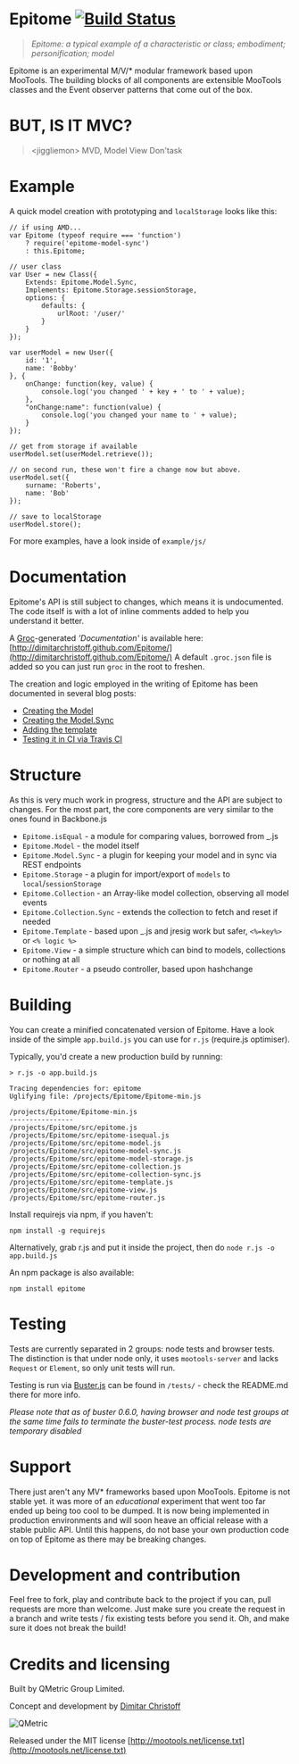 Epitome [![Build Status](https://secure.travis-ci.org/DimitarChristoff/Epitome.png?branch=master)](http://travis-ci.org/DimitarChristoff/Epitome)
=======

> _Epitome: a typical example of a characteristic or class; embodiment; personification; model_

Epitome is an experimental M/V/* modular framework based upon MooTools. The building blocks of all components are extensible MooTools classes
and the Event observer patterns that come out of the box.


BUT, IS IT MVC?
===============

> &lt;jiggliemon> MVD, Model View Don'task

Example
=======

A quick model creation with prototyping and `localStorage` looks like this:

    // if using AMD...
    var Epitome (typeof require === 'function')
        ? require('epitome-model-sync')
        : this.Epitome;

    // user class
    var User = new Class({
        Extends: Epitome.Model.Sync,
        Implements: Epitome.Storage.sessionStorage,
        options: {
            defaults: {
                urlRoot: '/user/'
            }
        }
    });

    var userModel = new User({
        id: '1',
        name: 'Bobby'
    }, {
        onChange: function(key, value) {
            console.log('you changed ' + key + ' to ' + value);
        },
        "onChange:name": function(value) {
            console.log('you changed your name to ' + value);
        }
    });

    // get from storage if available
    userModel.set(userModel.retrieve());

    // on second run, these won't fire a change now but above.
    userModel.set({
        surname: 'Roberts',
        name: 'Bob'
    });

    // save to localStorage
    userModel.store();

For more examples, have a look inside of `example/js/`

Documentation
=============

Epitome's API is still subject to changes, which means it is undocumented. The code itself is with a lot of inline comments added to help you understand it better.

A [Groc](http://nevir.github.com/groc/)-generated _'Documentation'_ is available here: [http://dimitarchristoff.github.com/Epitome/](http://dimitarchristoff.github.com/Epitome/)
A default `.groc.json` file is added so you can just run `groc` in the root to freshen.

The creation and logic employed in the writing of Epitome has been documented in several blog posts:

- [Creating the Model](http://tech.qmetric.co.uk/creating-your-own-mvc-like-data-model-class-in-mootools_59.html)
- [Creating the Model.Sync](http://tech.qmetric.co.uk/building-a-mootools-micro-mvc-part-2-adding-sync-to-your-model_132.html)
- [Adding the template](http://tech.qmetric.co.uk/epitome-template-a-lightweight-templating-engine-for-mootools-that-works_190.html)
- [Testing it in CI via Travis CI](http://tech.qmetric.co.uk/automating-javascript-ci-with-buster-js-and-travisci_205.html)

Structure
=========

As this is very much work in progress, structure and the API are subject to changes. For the most part,
the core components are very similar to the ones found in Backbone.js

- `Epitome.isEqual` - a module for comparing values, borrowed from _.js
- `Epitome.Model` - the model itself
- `Epitome.Model.Sync` - a plugin for keeping your model and in sync via REST endpoints
- `Epitome.Storage` - a plugin for import/export of `models` to `local`/`sessionStorage`
- `Epitome.Collection` - an Array-like model collection, observing all model events
- `Epitome.Collection.Sync` - extends the collection to fetch and reset if needed
- `Epitome.Template` - based upon _.js and jresig work but safer, `<%=key%>` or `<% logic %>`
- `Epitome.View` - a simple structure which can bind to models, collections or nothing at all
- `Epitome.Router` - a pseudo controller, based upon hashchange

Building
========

You can create a minified concatenated version of Epitome. Have a look inside of the simple `app.build.js` you can use for `r.js` (require.js optimiser).

Typically, you'd create a new production build by running:

    > r.js -o app.build.js

    Tracing dependencies for: epitome
    Uglifying file: /projects/Epitome/Epitome-min.js

    /projects/Epitome/Epitome-min.js
    ----------------
    /projects/Epitome/src/epitome.js
    /projects/Epitome/src/epitome-isequal.js
    /projects/Epitome/src/epitome-model.js
    /projects/Epitome/src/epitome-model-sync.js
    /projects/Epitome/src/epitome-model-storage.js
    /projects/Epitome/src/epitome-collection.js
    /projects/Epitome/src/epitome-collection-sync.js
    /projects/Epitome/src/epitome-template.js
    /projects/Epitome/src/epitome-view.js
    /projects/Epitome/src/epitome-router.js

Install requirejs via npm, if you haven't:

    npm install -g requirejs

Alternatively, grab r.js and put it inside the project, then do `node r.js -o app.build.js`

An npm package is also available:

    npm install epitome


Testing
=======

Tests are currently separated in 2 groups: node tests and browser tests. The distinction is that under node only,
it uses `mootools-server` and lacks `Request` or `Element`, so only unit tests will run.

Testing is run via [Buster.js](http://busterjs.org) can be found in `/tests/` - check the README.md there for more info.

_Please note that as of buster 0.6.0, having browser and node test groups at the same time fails to terminate the buster-test process. node tests are temporary disabled_

Support
=======

There just aren't any MV* frameworks based upon MooTools. Epitome is not stable yet. it was more of an _educational_ experiment
that went too far ended up being too cool to be dumped. It is now being implemented in production environments and will soon
heave an official release with a stable public API. Until this happens, do not base your own production code on top of Epitome
as there may be breaking changes.

Development and contribution
============================

Feel free to fork, play and contribute back to the project if you can, pull requests are more than welcome. Just make sure you
create the request in a branch and write tests / fix existing tests before you send it. Oh, and make sure it does not break the build!

Credits and licensing
=====================

Built by QMetric Group Limited.

Concept and development by [Dimitar Christoff](http://twitter.com/D_mitar)

![QMetric](http://tech.qmetric.co.uk/wp-content/themes/the-bootstrap/images/qmetric-logo-on.png)

Released under the MIT license [http://mootools.net/license.txt](http://mootools.net/license.txt)
